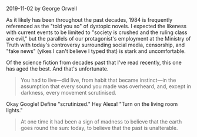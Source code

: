2019-11-02
by George Orwell

As it likely has been throughout the past decades, 1984 is frequently referenced as the "told you so" of dystopic novels. I expected the likeness with current events to be limited to "society is crushed and the ruling class are evil," but the parallels of our protagonist's employment at the Ministry of Truth with today's controversy surrounding social media, censorship, and "fake news" (yikes I can't believe I typed that) is stark and uncomfortable.

Of the science fiction from decades past that I've read recently, this one has aged the best. And that's unfortunate.

> You had to live—did live, from habit that became instinct—in the assumption that every sound you made was overheard, and, except in darkness, every movement scrutinised.

Okay Google! Define "scrutinized." Hey Alexa! "Turn on the living room lights."

> At one time it had been a sign of madness to believe that the earth goes round the sun: today, to believe that the past is unalterable.
